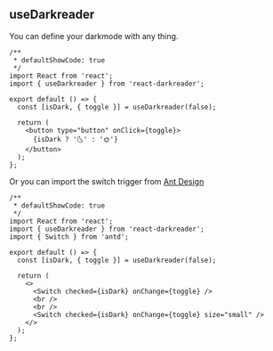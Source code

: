 ## useDarkreader

You can define your darkmode with any thing.

```tsx
/**
 * defaultShowCode: true
 */
import React from 'react';
import { useDarkreader } from 'react-darkreader';

export default () => {
  const [isDark, { toggle }] = useDarkreader(false);

  return (
    <button type="button" onClick={toggle}>
      {isDark ? '🌜' : '🌞'}
    </button>
  );
};
```

Or you can import the switch trigger from [Ant Design](https://ant.design/components/switch-cn/)

```tsx
/**
 * defaultShowCode: true
 */
import React from 'react';
import { useDarkreader } from 'react-darkreader';
import { Switch } from 'antd';

export default () => {
  const [isDark, { toggle }] = useDarkreader(false);

  return (
    <>
      <Switch checked={isDark} onChange={toggle} />
      <br />
      <br />
      <Switch checked={isDark} onChange={toggle} size="small" />
    </>
  );
};
```
